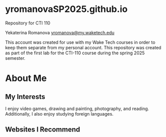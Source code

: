 # yromanovaSP2025.github.io
Repository for CTI 110

Yekaterina Romanova
yromanova@my.waketech.edu

This account was created for use with my Wake Tech courses in order to keep them separate from my personal account.
This repository was created as part of the first lab for the CTI-110 course during the spring 2025 semester.


# About Me

## My Interests

I enjoy video games, drawing and painting, photography, and reading. Additionally, I also enjoy studying foreign languages.

## Websites I Recommend

